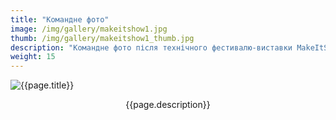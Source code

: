 ```yaml
---
title: "Командне фото"
image: /img/gallery/makeitshow1.jpg
thumb: /img/gallery/makeitshow1_thumb.jpg
description: "Командне фото після технічного фестивалю-виставки MakeItShow"
weight: 15
---
```


![{{page.title}} ]({{page.image}})

<p style="text-align: center;">{{page.description}}</p>

